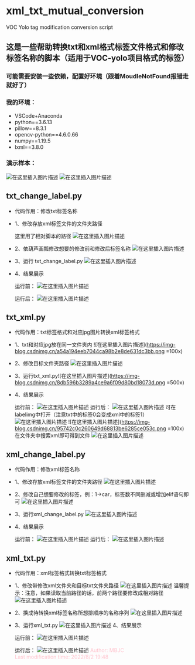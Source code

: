 # xml_txt_mutual_conversion
VOC Yolo tag modification conversion script
## 这是一些帮助转换txt和xml格式标签文件格式和修改标签名称的脚本（适用于VOC-yolo项目格式的标签）
### 可能需要安装一些依赖，配置好环境（跟着MoudleNotFound报错走就好了）
### 我的环境：
- VSCode+Anaconda
- python==3.6.13
- pillow==8.3.1
- opencv-python==4.6.0.66
- numpy==1.19.5
- lxml==3.8.0 
### 演示样本：
![在这里插入图片描述](https://img-blog.csdnimg.cn/c9756516fd234ff6bc64e5ee54571bfe.png)
![在这里插入图片描述](https://img-blog.csdnimg.cn/36050202a84f4cb0bddc7762ec7227ae.png)
## txt_change_label.py
- 代码作用：修改txt标签名称
- 1、修改存放xml标签文件的文件夹路径

    这里用了相对脚本的路径
![在这里插入图片描述](https://img-blog.csdnimg.cn/ec53d0c1f9cf475a8273c90c1b08130f.png)

- 2、依葫芦画瓢修改想要的修改前和修改后标签名称
![在这里插入图片描述](https://img-blog.csdnimg.cn/38fba089a1e842bfb461a1825ca3fa54.png)

- 3、运行 txt_change_label.py
![在这里插入图片描述](https://img-blog.csdnimg.cn/99bcdc461fcf46a1be7f1692ccfb97f5.png)

- 4、结果展示

    运行前：
![在这里插入图片描述](https://img-blog.csdnimg.cn/e12b739bcf5e47119c916fe3a09c43ef.png)

    运行后：
![在这里插入图片描述](https://img-blog.csdnimg.cn/63d35cb7fc2d46fda2c574cc2b6242c3.png)

## txt_xml.py
- 代码作用：txt标签格式和对应jpg图片转换xml标签格式
- 1、txt和对应jpg放在同一文件夹内
![在这里插入图片描述](https://img-blog.csdnimg.cn/a54a194eeb7044ca98b2e8de631dc3bb.png =100x)
- 2、修改目标文件夹路径
![在这里插入图片描述](https://img-blog.csdnimg.cn/d9336cdd1d1d45df82978d2e2c239d72.png)

- 3、运行txt_xml.py![在这里插入图片描述](https://img-blog.csdnimg.cn/8db596b3289a4ce9a6f09d80bd18073d.png =500x)
- 4、结果展示

    运行前：
![在这里插入图片描述](https://img-blog.csdnimg.cn/3a897ea19e5343a780202a49b3f0d2e9.png)
    运行后：
![在这里插入图片描述](https://img-blog.csdnimg.cn/8c38b35d6c704beebbde1a8558129c40.png)
可在labelimg中打开（注意txt中的标签0会变成xml中的标签1）
![在这里插入图片描述](https://img-blog.csdnimg.cn/89c9092899d04714b20690a4830b3f60.png)
![在这里插入图片描述](https://img-blog.csdnimg.cn/95742c0c260649d68813be6285ce053c.png =100x)
在文件夹中搜索xml即可得到文件
![在这里插入图片描述](https://img-blog.csdnimg.cn/de600f7dce574fb190528fdaf231f9d3.png)
## xml_change_label.py
- 代码作用：修改xml标签名称
- 1、修改存放xml标签文件的文件夹路径
![在这里插入图片描述](https://img-blog.csdnimg.cn/f9105660de0249d0a8dae68be72b26d2.png)
- 2、修改自己想要修改的标签，例：1->car，标签数不同删减或增加elif语句即可
![在这里插入图片描述](https://img-blog.csdnimg.cn/b3a06933ee44423f835452e2f5b3c172.png)
- 3、运行xml_change_label.py
![在这里插入图片描述](https://img-blog.csdnimg.cn/f5bee56047ea48a5b284e74db8a8c4dd.png)
- 4、结果展示

    运行前：
![在这里插入图片描述](https://img-blog.csdnimg.cn/2e4e1af96b6841ff8ec46e93593e4a33.png)
    运行后：
![在这里插入图片描述](https://img-blog.csdnimg.cn/a145d63f7a8a4080a48feba074ad3663.png)

## xml_txt.py
- 代码作用：xml标签格式转换txt标签格式
- 1、修改带修改xml文件夹和目标txt文件夹路径
![在这里插入图片描述](https://img-blog.csdnimg.cn/5f06aa398049420a868e0b5620d21fda.png)
温馨提示：注意，如果读取当前路径的话，前两个路径要修改成相对路径
![在这里插入图片描述](https://img-blog.csdnimg.cn/9cc6003798c244218b9cc62e525a5b2e.png)
- 2、换成待转换xml标签名称所想排顺序的名称序列
![在这里插入图片描述](https://img-blog.csdnimg.cn/e96261180bae483aa56b28d982564829.png)
- 3、运行xml_txt.py
![在这里插入图片描述](https://img-blog.csdnimg.cn/0ed252a7746f4547af14d93d00a6d902.png)
4、结果展示

    运行前：
![在这里插入图片描述](https://img-blog.csdnimg.cn/dc3ad21e442f483893e37fcd022c8f37.png)

    运行后：
![在这里插入图片描述](https://img-blog.csdnimg.cn/c058a7b656e94ad5b61db84262ba371c.png)
<span style="color:pink;">Author: MBJC</span>  
<span style="color:pink;">Last modification time: 2022/8/2 19:48</span>
